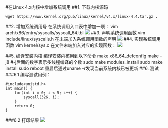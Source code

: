 #在Linux 4.x内核中增加系统调用
##1. 下载内核源码

	wget https://www.kernel.org/pub/linux/kernel/v4.x/linux-4.4.tar.gz .
##2. 增加系统调用号
    在系统调用入口表中增加一项：
    vim arch/x86/entry/syscalls/syscall_64.tbl
![](https://i.imgur.com/00pEe3d.png)
##3. 声明系统调用函数
    vim include/linux/syscalls.h
    在末端加入系统调用函数的声明
![](https://i.imgur.com/E1BfKWp.png)
##4. 实现系统调用函数
    vim kernel/sys.c
    在文件末端加入对应的实现函数：
![](https://i.imgur.com/N1c9jmM.png)

##5. 编译安装内核
    编译安装内核用到以下命令
    make x86_64_defconfig
    make -j8  #-j后面的数字表示多线程编译的个数
    sudo make modules_install
    sudo make install
    sudo reboot
    重启后通过uname -r发现当前系统内核已被更新
##6. 测试
###6.1 编写测试用例：

    #include<unistd.h>  
    int main() {  
    	for(int i = 0; i < 5; i++) {  
    		syscall(326, i);  
    	}  
    	return 0;  
    }  
###6.2 打印结果
![](https://i.imgur.com/7hv8ZKD.png)